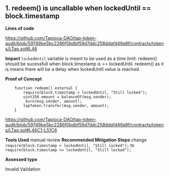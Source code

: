 ## 1. redeem() is uncallable when lockedUntil == block.timestamp

**Lines of code**

https://github.com/Tapioca-DAO/tap-token-audit/blob/59749be5bc2286f0bdbf59d7ddc258ddafd49a9f/contracts/tokens/LTap.sol#L46

**Impact**
`lockedUntil` variable is meant to be used as a time limit. redeem() should be sucessfull when block.timestamp is >= lockedUntil. redeem() as it is means there will be a delay when lockedUntil value is reached. 

**Proof of Concept**
```
    function redeem() external {
        require(block.timestamp > lockedUntil, "Still locked");
        uint256 amount = balanceOf(msg.sender);
        _burn(msg.sender, amount);
        tapToken.transfer(msg.sender, amount);
    }
```
https://github.com/Tapioca-DAO/tap-token-audit/blob/59749be5bc2286f0bdbf59d7ddc258ddafd49a9f/contracts/tokens/LTap.sol#L46C1-L51C6

**Tools Used**
manual review 
**Recommended Mitigation Steps**
change `require(block.timestamp > lockedUntil, "Still locked");` to `require(block.timestamp >= lockedUntil, "Still locked");`


**Assessed type**

Invalid Validation